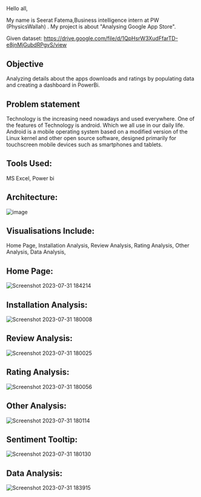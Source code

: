 ## 
Hello all,

My name is Seerat Fatema,Business intelligence  intern at PW (PhysicsWallah) . My project is about "Analysing Google App Store".

Given dataset:
https://drive.google.com/file/d/1QpHsrW3XudFfarTD-e8jnMjGubdRPgvS/view

## Objective 
Analyzing details about the apps downloads and ratings by populating data and creating a dashboard in PowerBi.

## Problem statement

Technology is the increasing need nowadays and used everywhere. One of the features of Technology is android. Which we all use in our daily life. Android is a mobile operating system based on a modified version of the Linux kernel and other open source software, designed primarily for touchscreen mobile devices such as smartphones and tablets.

## Tools Used:

MS Excel,
Power bi

## Architecture:

![image](https://github.com/seeratfatema/Ineuron_-entertainer_data_analysis/assets/115491132/1b17033f-f89c-490e-87bb-d0a3e642a804)

## Visualisations Include:
Home Page,
Installation Analysis,
Review Analysis,
Rating Analysis,
Other Analysis,
Data Analysis,

## Home Page:
![Screenshot 2023-07-31 184214](https://github.com/seeratfatema/PW_googleplaystore_analysis/assets/115491132/0b3e6500-e062-4004-b030-aab28fbad283)

## Installation Analysis:
![Screenshot 2023-07-31 180008](https://github.com/seeratfatema/PW_googleplaystore_analysis/assets/115491132/2996aa5a-92c2-472c-b386-fce5fc565211)

## Review Analysis:

![Screenshot 2023-07-31 180025](https://github.com/seeratfatema/PW_googleplaystore_analysis/assets/115491132/753c5b9d-0418-43f5-ba63-730c2ee8b0d7)

## Rating Analysis:
![Screenshot 2023-07-31 180056](https://github.com/seeratfatema/PW_googleplaystore_analysis/assets/115491132/7cf12bad-e485-4ba7-9f3a-2172cc4b2f88)

## Other Analysis:
![Screenshot 2023-07-31 180114](https://github.com/seeratfatema/PW_googleplaystore_analysis/assets/115491132/df7347a4-dd0c-493a-97a7-51a242dff9e4)
## Sentiment Tooltip:
![Screenshot 2023-07-31 180130](https://github.com/seeratfatema/PW_googleplaystore_analysis/assets/115491132/b11c874c-6691-417f-882b-6a7c97c9d483)

## Data Analysis:

![Screenshot 2023-07-31 183915](https://github.com/seeratfatema/PW_googleplaystore_analysis/assets/115491132/9b3b4ede-9fdd-4b86-b4d0-6af989b4d030)


